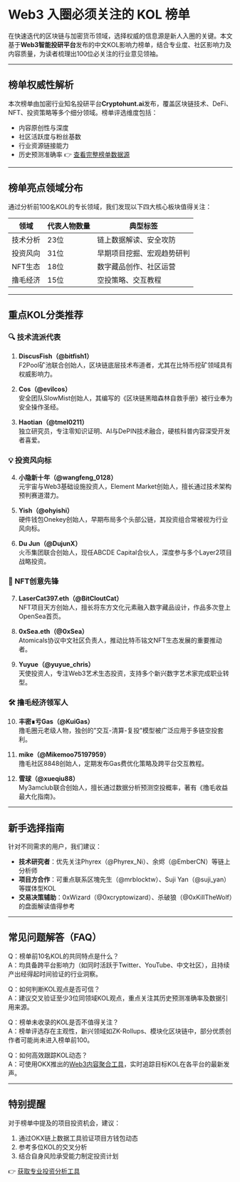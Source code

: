 # Web3 入圈必须关注的 KOL 榜单

在快速迭代的区块链与加密货币领域，选择权威的信息源是新人入圈的关键。本文基于**Web3智能投研平台**发布的中文KOL影响力榜单，结合专业度、社区影响力及内容质量，为读者梳理出100位必关注的行业意见领袖。

---

## 榜单权威性解析
本次榜单由加密行业知名投研平台**Cryptohunt.ai**发布，覆盖区块链技术、DeFi、NFT、投资策略等多个细分领域。榜单评选维度包括：
- 内容原创性与深度
- 社区活跃度与粉丝基数
- 行业资源链接能力
- 历史预测准确率
👉 [查看完整榜单数据源](https://bit.ly/okx_welcome)

---

## 榜单亮点领域分布
通过分析前100名KOL的专长领域，我们发现以下四大核心板块值得关注：

| 领域       | 代表人物数量 | 典型标签                     |
|------------|--------------|------------------------------|
| 技术分析   | 23位         | 链上数据解读、安全攻防       |
| 投资风向   | 31位         | 早期项目挖掘、宏观趋势研判   |
| NFT生态    | 18位         | 数字藏品创作、社区运营       |
| 撸毛经济   | 15位         | 空投策略、交互教程           |

---

## 重点KOL分类推荐

### 🔍 技术流派代表
1. **DiscusFish（@bitfish1）**  
   F2Pool矿池联合创始人，区块链底层技术布道者，尤其在比特币挖矿领域具有权威影响力。

2. **Cos（@evilcos）**  
   安全团队SlowMist创始人，其编写的《区块链黑暗森林自救手册》被行业奉为安全操作圣经。

3. **Haotian（@tmel0211）**  
   独立研究员，专注零知识证明、AI与DePIN技术融合，硬核科普内容深受开发者喜爱。

### 💡 投资风向标
4. **小隐新十年（@wangfeng_0128）**  
   元宇宙与Web3基础设施投资人，Element Market创始人，擅长通过技术架构预判赛道潜力。

5. **Yish（@ohyishi）**  
   硬件钱包Onekey创始人，早期布局多个头部公链，其投资组合常被视为行业风向标。

6. **Du Jun（@DujunX）**  
   火币集团联合创始人，现任ABCDE Capital合伙人，深度参与多个Layer2项目战略投资。

### 🎨 NFT创意先锋
7. **LaserCat397.eth（@BitCloutCat）**  
   NFT项目天方创始人，擅长将东方文化元素融入数字藏品设计，作品多次登上OpenSea首页。

8. **0xSea.eth（@0xSea）**  
   Atomicals协议中文社区负责人，推动比特币铭文NFT生态发展的重要推动者。

9. **Yuyue（@yuyue_chris）**  
   天使投资人，专注Web3艺术生态投资，支持多个新兴数字艺术家完成职业转型。

### 🛠️ 撸毛经济领军人
10. **丰密∎亏Gas（@KuiGas）**  
    撸毛圈元老级人物，独创的"交互-清算-复投"模型被广泛应用于多链空投套利。

11. **mike（@Mikemoo75197959）**  
    撸毛社区8848创始人，定期发布Gas费优化策略及跨平台交互教程。

12. **雪球（@xueqiu88）**  
    My3amclub联合创始人，擅长通过数据分析预测空投概率，著有《撸毛收益最大化指南》。

---

## 新手选择指南
针对不同需求的用户，我们建议：
- **技术研究者**：优先关注Phyrex（@Phyrex_Ni）、余烬（@EmberCN）等链上分析师
- **项目方合作**：可重点联系区塊先生（@mrblocktw）、Suji Yan（@suji_yan）等媒体型KOL
- **交易决策辅助**：0xWizard（@0xcryptowizard）、杀破狼（@0xKillTheWolf）的盘面解读值得参考

---

## 常见问题解答（FAQ）

Q：榜单前10名KOL的共同特点是什么？  
A：均具备跨平台影响力（如同时活跃于Twitter、YouTube、中文社区），且持续产出经得起时间验证的行业洞察。

Q：如何判断KOL观点是否可信？  
A：建议交叉验证至少3位同领域KOL观点，重点关注其历史预测准确率及数据引用来源。

Q：榜单未收录的KOL是否不值得关注？  
A：榜单评选存在主观性，新兴领域如ZK-Rollups、模块化区块链中，部分优质创作者可能尚未进入榜单前100。

Q：如何高效跟踪KOL动态？  
A：可使用OKX推出的[Web3内容聚合工具](https://bit.ly/okx_welcome)，实时追踪目标KOL在各平台的最新发声。

---

## 特别提醒
对于榜单中提及的项目投资机会，建议：
1. 通过OKX链上数据工具验证项目方钱包动态
2. 参考多位KOL的交叉分析
3. 结合自身风险承受能力制定投资计划

👉 [获取专业投资分析工具](https://bit.ly/okx_welcome)